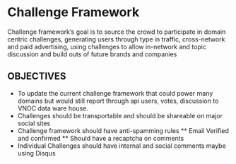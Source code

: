 # Challenge Framework
Challenge framework’s goal is to source the crowd to participate in domain centric challenges, generating users through type in traffic, cross-network and paid advertising, using challenges to allow in-network and topic discussion and build outs of future brands and companies

## OBJECTIVES
*  To update the current challenge framework that could power many domains but would still report through api users, votes, discussion to VNOC data ware house.
* Challenges should be transportable and should be shareable on major social sites
* Challenge framework should have anti-spamming rules
** Email Verified and confirmed
** Should have a recaptcha on comments
* Individual Challenges should have internal and social comments maybe using Disqus



